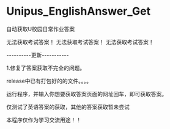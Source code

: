 # Unipus_EnglishAnswer_Get
自动获取U校园日常作业答案

无法获取考试答案！
无法获取考试答案！
无法获取考试答案！

----------更新-----------

1.修复了答案获取不完全的问题。                                                                                                                                          
 
  
 
  







release中已有打包好的的文件。。。。

运行程序，并输入你想要获取答案页面的网址回车，即可获取答案。

仅测试了英语答案的获取，其他的答案获取暂未尝试

本程序仅作为学习交流用途！！


